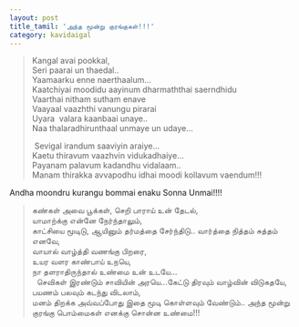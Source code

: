 ```yaml
---
layout: post
title_tamil: 'அந்த மூன்று குரங்குகள்!!!'
category: kavidaigal
---
```



> <div id="english-poem">Kangal avai pookkal,&nbsp;<br />Seri paarai un thaedal..&nbsp;<br />Yaamaarku enne naerthaalum...&nbsp;<br />Kaatchiyai moodidu aayinum dharmaththai saerndhidu
>
> <div>Vaarthai nitham sutham enave&nbsp;<br />Vaayaal vaazhthi vanungu pirarai&nbsp;<br />Uyara&nbsp; valara kaanbaai unaye..&nbsp;<br />Naa thalaradhirunthaal unmaye un udaye...
>
>&nbsp;Sevigal irandum saaviyin araiye...&nbsp;<br />Kaetu thiravum vaazhvin vidukadhaiye...&nbsp;<br />Payanam palavum kadandhu vidalaam..&nbsp;<br />Manam thirakka avvapodhu idhai moodi kollavum vaendum!!! 

Andha moondru kurangu bommai enaku Sonna Unmai!!!!</div>

> <div id="tamil-poem">கண்கள் அவை பூக்கள், செறி பாராய் உன் தேடல்,<br />யாமாற்க்கு என்னே நேர்ந்தாலும்,<br />காட்சியை மூடிடு, ஆயினும் தர்மத்தை சேர்ந்திடு.. வார்த்தை நித்தம் சுத்தம் எனவே,<br />வாயால் வாழ்த்தி வணங்கு பிறரை,<br />உயர வளர காண்பாய் உநயெ,<br />நா தளராதிருந்தால் உண்மை உன் உடயே...<br />&nbsp; செவிகள் இரண்டும் சாவியின் அரயெ...கேட்டு திரவும் வாழ்வின் விடுகதயே,<br />பயணம் பலவும் கடந்து விடலாம்,<br />மனம் திறக்க அவ்வப்போது இதை மூடி கொள்ளவும் வேண்டும்.. அந்த மூன்று குரங்கு பொம்மைகள் எனக்கு சொன்ன உண்மை!!!</div>